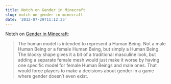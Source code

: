 ```yaml
---
title: Notch on Gender in Minecraft
slug: notch-on-gender-in-minecraft
date: '2012-07-29T11:12:35'
---
```


Notch on [Gender in Minecraft](http://notch.tumblr.com/post/28188312756/gender-in-minecraft):

> The human model is intended to represent a Human Being. Not a male Human Being or a female Human Being, but simply a Human Being. The blocky shape gives it a bit of a traditional masculine look, but adding a separate female mesh would just make it worse by having one specific model for female Human Beings and male ones. That would force players to make a decisions about gender in a game where gender doesn’t even exist.

<!--more-->

